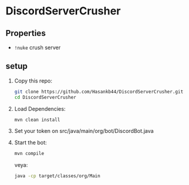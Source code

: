 # DiscordServerCrusher

## Properties

- `!nuke` crush server

## setup

1. Copy this repo:
    ```bash
    git clone https://github.com/Hasankb44/DiscordServerCrusher.git
    cd DiscordServerCrusher
    ```

2. Load Dependencies:
    ```bash
    mvn clean install
    ```

3. Set your token on src/java/main/org/bot/DiscordBot.java

4. Start the bot:
    ```bash
    mvn compile
    ```
    veya:
    ```bash
    java -cp target/classes/org/Main
    ```
    
